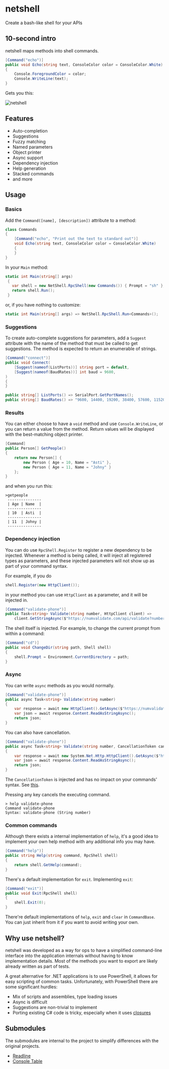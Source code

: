# netshell

Create a bash-like shell for your APIs

## 10-second intro

netshell maps methods into shell commands.

```csharp
[Command("echo")]
public void Echo(string text, ConsoleColor color = ConsoleColor.White)
{
	Console.ForegroundColor = color;
	Console.WriteLine(text);
}
```

Gets you this:

![netshell](https://user-images.githubusercontent.com/2375486/75217204-57feb580-57bc-11ea-8211-91842a631c3b.gif)

## Features 

* Auto-completion
* Suggestions
* Fuzzy matching
* Named parameters
* Object printer
* Async support
* Dependency injection
* Help generation
* Stacked commands
* and more

## Usage

### Basics
Add the `Command([name], [description])` attribute to a method:

```csharp
class Commands 
{
    [Command("echo", "Print out the text to standard out")]
    void Echo(string text, ConsoleColor color = ConsoleColor.White)
    { 
    }
}
```
In your `Main` method:

```csharp
static int Main(string[] args)
 {
   var shell = new NetShell.RpcShell(new Commands()) { Prompt = "sh" };
   return shell.Run();
 }
```
or, if you have nothing to customize:

```csharp
static int Main(string[] args) => NetShell.RpcShell.Run<Commands>();
```

### Suggestions

To create auto-complete suggestions for parameters, add a `Suggest` attribute with the name of the method that must be called to get suggestions. The method is expected to return an enumerable of strings.

```csharp
[Command("connect")]
public void Connect(
	[Suggest(nameof(ListPorts))] string port = default,
	[Suggest(nameof(BaudRates))] int baud = 9600,            
)
{
}

public string[] ListPorts() => SerialPort.GetPortNames();
public string[] BaudRates() => "9600, 14400, 19200, 38400, 57600, 115200".Split(',');

```

### Results

You can either choose to have a `void` method and use `Console.WriteLine`, or you can return a value from the method. Return values will be displayed with the best-matching object printer.

```csharp
[Command]
public Person[] GetPeople()
{
	return new Person[] { 
		new Person { Age = 10, Name = "Asti" }, 
		new Person { Age = 11, Name = "Johny" } 
	};
}
```

and when you run this:

```
>getpeople
 ---------------
 | Age | Name  |
 ---------------
 | 10  | Asti  |
 ---------------
 | 11  | Johny |
 ---------------
```

### Dependency injection

You can do use `RpcShell.Register` to register a new dependency to be injected.
Whenever a method is being called, it will inject all registered types as parameters, and these injected parameters will not show up as part of your command syntax.

For example, if you do
```csharp
shell.Register(new HttpClient());
```
in your method you can use `HttpClient` as a parameter, and it will be injected in.
```csharp
[Command("validate-phone")]
public Task<string> Validate(string number, HttpClient client) => 	
	client.GetStringAsync($"https://numvalidate.com/api/validate?number={number}");            
```
The shell itself is injected. For example, to change the current prompt from within a command:

```csharp
[Command("cd")]
public void ChangeDir(string path, Shell shell)
{
	shell.Prompt = Environment.CurrentDirectory = path;
}
```

### Async

You can write `async` methods as you would normally. 

```csharp
[Command("validate-phone")]
public async Task<string> Validate(string number)
{
    var response = await new HttpClient().GetAsync($"https://numvalidate.com/api/validate?number={number}");
    var json = await response.Content.ReadAsStringAsync();
    return json;
}
```

You can also have cancellation. 

```csharp
[Command("validate-phone")]
public async Task<string> Validate(string number, CancellationToken cancellation)
{
    var response = await new System.Net.Http.HttpClient().GetAsync($"https://numvalidate.com/api/validate?number={number}", cancellation);
    var json = await response.Content.ReadAsStringAsync();
    return json;
}
```

The `CancellationToken` is injected and has no impact on your commands' syntax. See [this](https://user-images.githubusercontent.com/2375486/75220698-0824ec00-57c6-11ea-9df9-bdc11e705f85.gif).

Pressing any key cancels the executing command.

```
> help validate-phone
Command validate-phone
Syntax: validate-phone (String number)
```

### Common commands

Although there exists a internal implementation of `help`, it's a good idea to implement your own help method with any additional info you may have.

```csharp
[Command("help")]
public string Help(string command, RpcShell shell)
{
	return shell.GetHelp(command);
}
```
There's a default implementation for `exit`. 
Implementing `exit`:

```csharp
[Command("exit")]
public void Exit(RpcShell shell)
{
	shell.Exit(0);
}
```
There're default implementations of `help`, `exit` and `clear` in `CommandBase`.
You can just inherit from it if you want to avoid writing your own.

## Why use netshell?

netshell was developed as a way for ops to have a simplified command-line interface into the application internals without having to know implementation details. Most of the methods you want to export are likely already written as part of tests. 

A great alternative for .NET applications is to use PowerShell, it allows for easy scripting of common tasks. Unfortunately, with PowerShell there are some significant hurdles:

- Mix of scripts and assemblies, type loading issues
- Async is difficult
- Suggestions are non-trivial to implement
- Porting existing C# code is tricky, especially when it uses [closures](https://docs.microsoft.com/en-us/dotnet/api/system.management.automation.scriptblock.getnewclosure?redirectedfrom=MSDN&view=pscore-6.2.0#System_Management_Automation_ScriptBlock_GetNewClosure)

## Submodules

The submodules are internal to the project to simplify differences with the original projects.

- [Readline](https://github.com/cobbr/readline.git)
- [Console Table](https://github.com/khalidabuhakmeh/ConsoleTables.git)